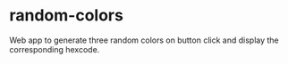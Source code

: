 # random-colors
Web app to generate three random colors on button click and display the corresponding hexcode.
